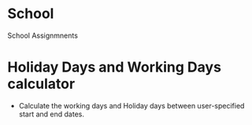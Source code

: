 # School
School Assignmnents

# Holiday Days and Working Days calculator
 - Calculate the working days and Holiday days between user-specified start and end dates.
